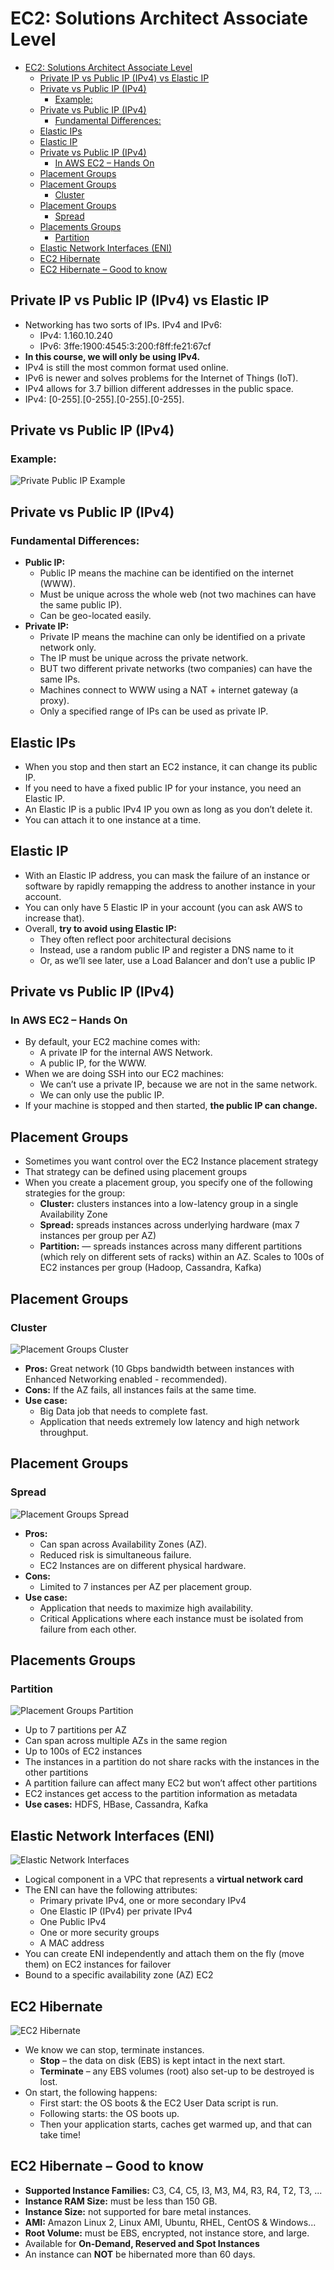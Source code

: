 # EC2: Solutions Architect Associate Level

- [EC2: Solutions Architect Associate Level](#ec2-solutions-architect-associate-level)
	- [Private IP vs Public IP (IPv4) vs Elastic IP](#private-ip-vs-public-ip-ipv4-vs-elastic-ip)
	- [Private vs Public IP (IPv4)](#private-vs-public-ip-ipv4)
		- [Example:](#example)
	- [Private vs Public IP (IPv4)](#private-vs-public-ip-ipv4-1)
		- [Fundamental Differences:](#fundamental-differences)
	- [Elastic IPs](#elastic-ips)
	- [Elastic IP](#elastic-ip)
	- [Private vs Public IP (IPv4)](#private-vs-public-ip-ipv4-2)
		- [In AWS EC2 – Hands On](#in-aws-ec2--hands-on)
	- [Placement Groups](#placement-groups)
	- [Placement Groups](#placement-groups-1)
		- [Cluster](#cluster)
	- [Placement Groups](#placement-groups-2)
		- [Spread](#spread)
	- [Placements Groups](#placements-groups)
		- [Partition](#partition)
	- [Elastic Network Interfaces (ENI)](#elastic-network-interfaces-eni)
	- [EC2 Hibernate](#ec2-hibernate)
	- [EC2 Hibernate – Good to know](#ec2-hibernate--good-to-know)

## Private IP vs Public IP (IPv4) vs Elastic IP

* Networking has two sorts of IPs. IPv4 and IPv6:
	* IPv4: 1.160.10.240
	* IPv6: 3ffe:1900:4545:3:200:f8ff:fe21:67cf
* **In this course, we will only be using IPv4.**
* IPv4 is still the most common format used online.
* IPv6 is newer and solves problems for the Internet of Things (IoT).
* IPv4 allows for 3.7 billion different addresses in the public space.
* IPv4: [0-255].[0-255].[0-255].[0-255].

## Private vs Public IP (IPv4)
### Example:

![Private Public IP Example](../images/Private_Public_IP_Example.PNG)

## Private vs Public IP (IPv4)
### Fundamental Differences:

* **Public IP:**
  * Public IP means the machine can be identified on the internet (WWW).
  * Must be unique across the whole web (not two machines can have the same public IP).
  * Can be geo-located easily.
* **Private IP:**
  * Private IP means the machine can only be identified on a private network only.
  * The IP must be unique across the private network.
  * BUT two different private networks (two companies) can have the same IPs.
  * Machines connect to WWW using a NAT + internet gateway (a proxy).
  * Only a specified range of IPs can be used as private IP.

## Elastic IPs

* When you stop and then start an EC2 instance, it can change its public IP.
* If you need to have a fixed public IP for your instance, you need an Elastic IP.
* An Elastic IP is a public IPv4 IP you own as long as you don’t delete it.
* You can attach it to one instance at a time.

## Elastic IP

* With an Elastic IP address, you can mask the failure of an instance or software by rapidly remapping the address to another instance in your account.
* You can only have 5 Elastic IP in your account (you can ask AWS to increase that).
* Overall, **try to avoid using Elastic IP:**
  * They often reflect poor architectural decisions
  * Instead, use a random public IP and register a DNS name to it
  * Or, as we’ll see later, use a Load Balancer and don’t use a public IP

## Private vs Public IP (IPv4)
### In AWS EC2 – Hands On

* By default, your EC2 machine comes with:
	* A private IP for the internal AWS Network.
	* A public IP, for the WWW.
* When we are doing SSH into our EC2 machines:
	* We can’t use a private IP, because we are not in the same network.
	* We can only use the public IP.
* If your machine is stopped and then started, **the public IP can change.**

## Placement Groups
* Sometimes you want control over the EC2 Instance placement strategy
* That strategy can be defined using placement groups
* When you create a placement group, you specify one of the following strategies for the group:
  * **Cluster:** clusters instances into a low-latency group in a single Availability Zone
  * **Spread:** spreads instances across underlying hardware (max 7 instances per group per AZ)
  * **Partition:** — spreads instances across many different partitions (which rely on different sets of racks) within an AZ. Scales to 100s of EC2 instances per group (Hadoop, Cassandra, Kafka)

## Placement Groups
### Cluster

![Placement Groups Cluster](../images/PlacementGroupsCluster.PNG)

* **Pros:** Great network (10 Gbps bandwidth between instances with Enhanced Networking enabled - recommended).
* **Cons:** If the AZ fails, all instances fails at the same time.
* **Use case:**
  * Big Data job that needs to complete fast.
  * Application that needs extremely low latency and high network throughput.

## Placement Groups
### Spread

![Placement Groups Spread](../images/PlacementGroupsSpread.PNG)

* **Pros:**
	* Can span across Availability Zones (AZ).
	* Reduced risk is simultaneous failure.
	* EC2 Instances are on different physical hardware.
* **Cons:**
	* Limited to 7 instances per AZ per placement group.
* **Use case:**
	* Application that needs to maximize high availability.
	* Critical Applications where each instance must be isolated from failure from each other.

## Placements Groups
### Partition

![Placement Groups Partition](../images/PlacementGroupsPartition.PNG)

* Up to 7 partitions per AZ
* Can span across multiple AZs in the same region
* Up to 100s of EC2 instances
* The instances in a partition do not share racks with the instances in the other partitions
* A partition failure can affect many EC2 but won’t affect other partitions
* EC2 instances get access to the partition information as metadata
* **Use cases:** HDFS, HBase, Cassandra, Kafka

## Elastic Network Interfaces (ENI)

![Elastic Network Interfaces](../images/Elastic_Network_Interfaces.PNG)

* Logical component in a VPC that represents a **virtual network card**
* The ENI can have the following attributes:
	* Primary private IPv4, one or more secondary IPv4
	* One Elastic IP (IPv4) per private IPv4
	* One Public IPv4
	* One or more security groups
	* A MAC address
* You can create ENI independently and attach them on the fly (move them) on EC2 instances for failover
* Bound to a specific availability zone (AZ) EC2

## EC2 Hibernate

![EC2 Hibernate](../images/EC2_Hibernate.PNG)

* We know we can stop, terminate instances.
	* **Stop** – the data on disk (EBS) is kept intact in the next start.
	* **Terminate** – any EBS volumes (root) also set-up to be destroyed is lost.
* On start, the following happens:
	* First start: the OS boots & the EC2 User Data script is run.
	* Following starts: the OS boots up.
	* Then your application starts, caches get warmed up, and that can take time!

## EC2 Hibernate – Good to know

* **Supported Instance Families:** C3, C4, C5, I3, M3, M4, R3, R4, T2, T3, ...
* **Instance RAM Size:** must be less than 150 GB.
* **Instance Size:** not supported for bare metal instances.
* **AMI:** Amazon Linux 2, Linux AMI, Ubuntu, RHEL, CentOS & Windows...
* **Root Volume:** must be EBS, encrypted, not instance store, and large.
* Available for **On-Demand, Reserved and Spot Instances**
* An instance can **NOT** be hibernated more than 60 days.